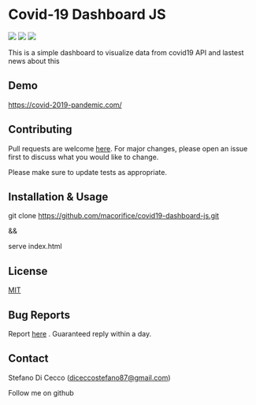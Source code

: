 # Covid-19 Dashboard JS



[![](https://img.shields.io/badge/Bootstrap-4.3.1-green>)](https://getbootstrap.com/)
[![](https://img.shields.io/badge/Chart.js-2.9.3-blue>)](https://www.chartjs.org/)
[![](https://img.shields.io/badge/Version-0.0.1-red>)](https://covid-2019-pandemic.com/)


This is a simple dashboard to visualize data from covid19 API and lastest news about this

## Demo

https://covid-2019-pandemic.com/

## Contributing 
Pull requests are welcome [here](https://github.com/macorifice/covid19-dashboard-js/pulls). For major changes, please open an issue first to discuss what you would like to change.

Please make sure to update tests as appropriate.

## Installation & Usage
git clone https://github.com/macorifice/covid19-dashboard-js.git

&&

serve index.html

## License
[MIT](https://choosealicense.com/licenses/mit/)

## Bug Reports
Report [here](https://github.com/macorifice/covid19-dashboard-js/issues) . Guaranteed reply within a day.

## Contact
Stefano Di Cecco (diceccostefano87@gmail.com)

Follow me on github